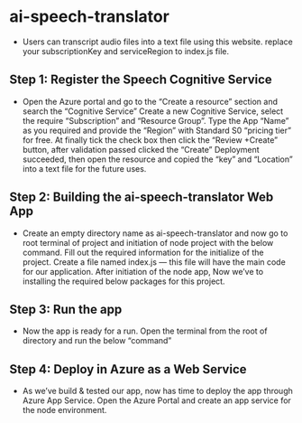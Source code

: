 # ai-speech-translator
* Users can transcript audio files into a text file using this website.
replace your subscriptionKey and serviceRegion to index.js file.

## Step 1: Register the Speech Cognitive Service
* Open the Azure portal and go to the “Create a resource” section and search the “Cognitive Service”
Create a new Cognitive Service, select the require “Subscription” and “Resource Group”.
Type the App “Name” as you required and provide the “Region” with Standard S0 “pricing tier” for free.
At finally tick the check box then click the “Review +Create” button, after validation passed clicked the “Create”
Deployment succeeded, then open the resource and copied the “key” and “Location” into a text file for the future uses.

## Step 2: Building the ai-speech-translator Web App
* Create an empty directory name as ai-speech-translator and now go to root terminal of project and initiation of node project with the below command.
Fill out the required information for the initialize of the project.
Create a file named index.js — this file will have the main code for our application.
After initiation of the node app, Now we’ve to installing the required below packages for this project.

## Step 3: Run the app
* Now the app is ready for a run.
Open the terminal from the root of directory and run the below “command”

## Step 4: Deploy in Azure as a Web Service
* As we’ve build & tested our app, now has time to deploy the app through Azure App Service.
Open the Azure Portal and create an app service for the node environment.

